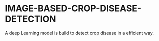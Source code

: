 # IMAGE-BASED-CROP-DISEASE-DETECTION
A deep Learning model is build to detect crop disease in a efficient way.
